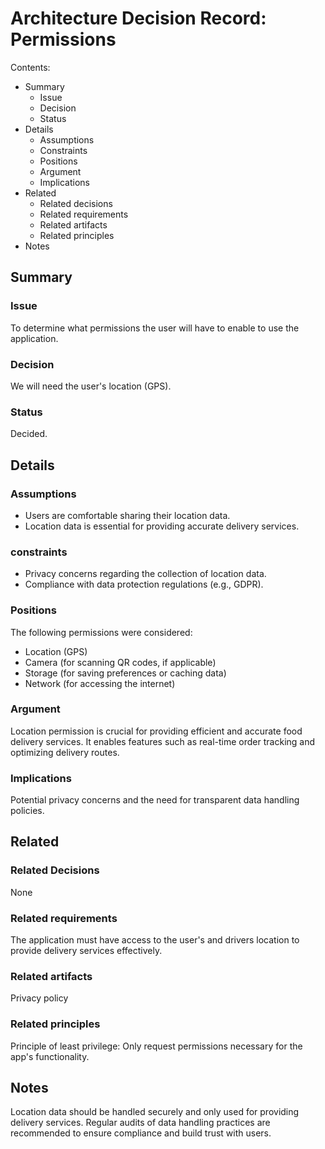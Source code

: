 # Architecture Decision Record: Permissions

Contents:

- Summary
  - Issue
  - Decision
  - Status
- Details
  - Assumptions
  - Constraints
  - Positions
  - Argument
  - Implications
- Related
  - Related decisions
  - Related requirements
  - Related artifacts
  - Related principles
- Notes

## Summary

### Issue

To determine what permissions the user will have to enable to use the application.

### Decision

We will need the user's location (GPS).

### Status

Decided.

## Details

### Assumptions

- Users are comfortable sharing their location data.
- Location data is essential for providing accurate delivery services.

### constraints

- Privacy concerns regarding the collection of location data.
- Compliance with data protection regulations (e.g., GDPR).

### Positions

The following permissions were considered:

- Location (GPS)
- Camera (for scanning QR codes, if applicable)
- Storage (for saving preferences or caching data)
- Network (for accessing the internet)

### Argument

Location permission is crucial for providing efficient and accurate food delivery services. It enables features such as real-time order tracking and optimizing delivery routes.

### Implications

Potential privacy concerns and the need for transparent data handling policies.

## Related

### Related Decisions

None

### Related requirements

The application must have access to the user's and drivers location to provide delivery services effectively.

### Related artifacts

Privacy policy

### Related principles

Principle of least privilege: Only request permissions necessary for the app's functionality.

## Notes

Location data should be handled securely and only used for providing delivery services. Regular audits of data handling practices are recommended to ensure compliance and build trust with users.
